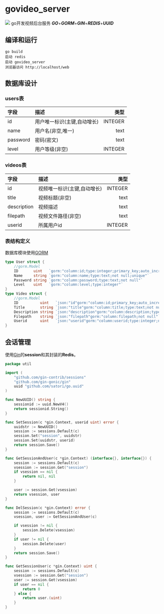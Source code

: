 # govideo_server
![](https://github.com/gongluck/govideo_server/blob/master/videos/logo.png)
go开发视频后台服务
***GO***+***GORM***+***GIN***+***REDIS***+***UUID***

## 编译和运行
```Command
go build
启动 redis
启动 govideo_server
浏览器访问 http://localhost/web
```

## 数据库设计

### users表

|字段|描述|类型|
|:-|:-|-:|
|id|用户唯一标识(主键,自动增长)|INTEGER|
|name|用户名(非空,唯一)|text|
|password|密码(密文)|text|
|level|用户等级(非空)|INTEGER|

### videos表

|字段|描述|类型|
|:-|:-|-:|
|id|视频唯一标识(主键,自动增长)|INTEGER|
|title|视频标题(非空)|text|
|description|视频描述|text|
|filepath|视频文件路径(非空)|text|
|userid|所属用户id|INTEGER|

### 表结构定义
数据库模块使用[GORM](https://gorm.io/)
```Go
type User struct {
	//gorm.Model
	ID       uint   `gorm:"column:id;type:integer;primary_key;auto_increment"`
	Name     string `gorm:"column:name;type:text;not null;unique"`
	Password string `gorm:"column:password;type:text;not null"`
	Level    uint   `gorm:"column:level;type:integer"`
}
type Video struct {
	//gorm.Model
	ID          uint   `json:"id"gorm:"column:id;primary_key;auto_increment"`
	Title       string `json:"title"gorm:"column:title;type:text;not null"`
	Description string `json:"description"gorm:"column:description;type:text"`
	Filepath    string `json:"filepath"gorm:"column:filepath;not null"`
	Userid      uint   `json:"userid"gorm:"column:userid;type:integer;not null"`
}
```

## 会话管理

使用[Gin](https://gin-gonic.com/zh-cn/docs/)的**session**和其封装的**Redis**。
```Go
package util

import (
	"github.com/gin-contrib/sessions"
	"github.com/gin-gonic/gin"
	uuid "github.com/satori/go.uuid"
)

func NewUUID() string {
	sessionid := uuid.NewV4()
	return sessionid.String()
}

func SetSession(c *gin.Context, userid uint) error {
	uuidstr := NewUUID()
	session := sessions.Default(c)
	session.Set("session", uuidstr)
	session.Set(uuidstr, userid)
	return session.Save()
}

func GetSessionAndUser(c *gin.Context) (interface{}, interface{}) {
	session := sessions.Default(c)
	vsession := session.Get("session")
	if vsession == nil {
		return nil, nil
	}

	user := session.Get(vsession)
	return vsession, user
}

func DelSession(c *gin.Context) error {
	session := sessions.Default(c)
	vsession, user := GetSessionAndUser(c)

	if vsession != nil {
		session.Delete(vsession)
	}
	if user != nil {
		session.Delete(user)
	}
	return session.Save()
}

func GetSessionUser(c *gin.Context) uint {
	session := sessions.Default(c)
	vsession := session.Get("session")
	user := session.Get(vsession)
	if user == nil {
		return 0
	} else {
		return user.(uint)
	}
}
```
